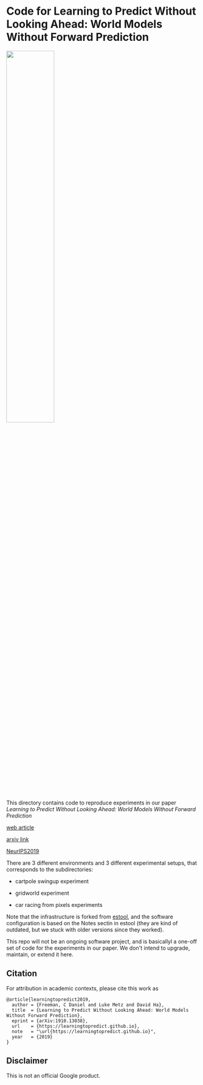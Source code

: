 # Code for Learning to Predict Without Looking Ahead: World Models Without Forward Prediction

<p align="left">
  <img width="50%" src="https://media.giphy.com/media/7gNy7xjBOZJFiD6T2F/giphy.gif">
</p>

This directory contains code to reproduce experiments in our paper *Learning to Predict Without Looking Ahead: World Models Without Forward Prediction*

[web article](https://learningtopredict.github.io)

[arxiv link](https://arxiv.org/abs/1910.13038)

[NeurIPS2019](http://papers.nips.cc/paper/8778-learning-to-predict-without-looking-ahead-world-models-without-forward-prediction.pdf)

There are 3 different environments and 3 different experimental setups, that corresponds to the subdirectories:

- cartpole swingup experiment

- gridworld experiment

- car racing from pixels experiments

Note that the infrastructure is forked from [estool](https://github.com/hardmaru/estool), and the software configuration is based on the Notes sectin in estool (they are kind of outdated, but we stuck with older versions since they worked).

This repo will not be an ongoing software project, and is basicallyl a one-off set of code for the experiments in our paper. We don't intend to upgrade, maintain, or extend it here.

## Citation

For attribution in academic contexts, please cite this work as

```
@article{learningtopredict2019,
  author = {Freeman, C Daniel and Luke Metz and David Ha},
  title  = {Learning to Predict Without Looking Ahead: World Models Without Forward Prediction},
  eprint = {arXiv:1910.13038},
  url    = {https://learningtopredict.github.io},
  note   = "\url{https://learningtopredict.github.io}",
  year   = {2019}
}
```

## Disclaimer

This is not an official Google product.
